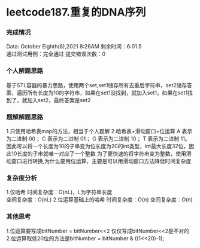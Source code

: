 # leetcode187.重复的DNA序列

### 完成情况
Data: October Eighth(8),2021 8:26AM
剩余时间：6:01.5  
通过测试用例：完全通过
提交错误次数：0

### 个人解题思路
基于STL容器的暴力思路，使用两个set,set1储存所有去重后字符串，set2储存答案，遍历所有长度为10的字符串，如果在set1没找到，就加入set1，如果在set1找到了，就加入set2，最终答案是set2

### 题解解题思路
1.只使用哈希表map的方法，相当于个人题解
2.哈希表+滑动窗口+位运算
A 表示为二进制 00；
C 表示为二进制 01；
G 表示为二进制 10；
T 表示为二进制 11。
因此可以将一个长度为10的子串变为位长度为20的int类型，int最大长度32位，因此10长度的子串就唯一对应了一个整数
为了更快速的将字符串变为整数，使用滑动窗口进行转换,为什么要用位运算，主要是可以用滑动窗口方法降低时间复杂度


### 复杂度分析
1.仅哈希
时间复杂度：O(nL)，L为字符串长度  
空间复杂度：O(nL)
2.位运算基础上的哈希
时间复杂度：O(n)
空间复杂度：O(n)

### 其他思考
1.位运算要写成bitNumber = bitNumber<<2 仅仅写成bitNumber<<2是不对的
2.位运算取低20位的方法是bitNumber = bitNumber & ((1<<20)-1);
